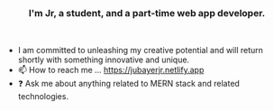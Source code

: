 <br/>

### <div text-align="center" style="text-align: center;">I'm Jr, a student, and a part-time web app developer.</div> 
<br/>  
 
  
- I am committed to unleashing my creative potential and will return shortly with something innovative and unique.
- 📫 How to reach me ... https://jubayerjr.netlify.app
- ❓ Ask me about anything related to MERN stack and related technologies.

<!---
jubayerjr203/jubayerjr203 is a ✨ special ✨ repository because its `README.md` (this file) appears on your GitHub profile.
You can click the Preview link to take a look at your changes.
--->


  

<br/>  
<br/>  
